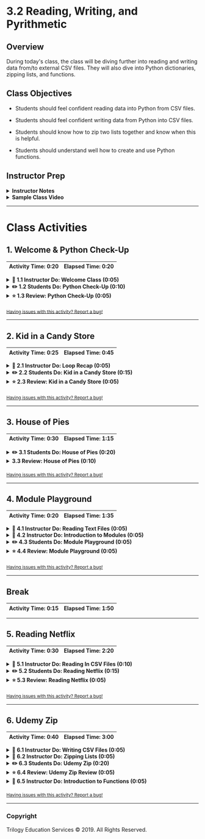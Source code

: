 # 3.2 Reading, Writing, and Pyrithmetic

## Overview

During today's class, the class will be diving further into reading and writing data from/to external CSV files. They will also dive into Python dictionaries, zipping lists, and functions.

## Class Objectives

* Students should feel confident reading data into Python from CSV files.

* Students should feel confident writing data from Python into CSV files.

* Students should know how to zip two lists together and know when this is helpful.

* Students should understand well how to create and use Python functions.

## Instructor Prep

<details>
    <summary><strong>Instructor Notes</strong></summary>

* Today is a challenging but immensely useful class that pertains directly to the homework. Nevertheless, today should be a fun class due to the number of engaging activities students will have access to. There will be some frustrations and hurdles to overcome, but so long as the class trudges through the challenges they will come out all the stronger.

* The first half of today's class is far more relevant to this week's homework than the latter half. As such, feel free to provide students with additional time so they are able to sufficiently complete the activities.

* Please reference our [Student FAQ](../../../05-Instructor-Resources/README.md#unit-03-python) for answers to questions frequently asked by students of this program. If you have any recommendations for additional questions, feel free to log an issue or a pull request with your desired additions.

* Have your TAs refer to the [Time Tracker](TimeTracker.xlsx) to stay on track.

</details>

<details>
    <summary><strong>Sample Class Video</strong></summary>

* To view an example class lecture visit (Note video may not reflect latest lesson plan): [Class Video](https://codingbootcamp.hosted.panopto.com/Panopto/Pages/Viewer.aspx?id=9df023fb-da39-4fe2-a322-aa71017341ec)

</details>

- - -

# Class Activities

## 1. Welcome & Python Check-Up

| Activity Time:       0:20 |  Elapsed Time:      0:20  |
|---------------------------|---------------------------|

<details>
    <summary><strong>📣 1.1 Instructor Do: Welcome Class (0:05)</strong></summary>

* Welcome students to today's class and reassure them that, even though this stuff is tough, practice makes perfect. The more they work with Python, the more sense it will make.

</details>

<details>
    <summary><strong>✏️ 1.2 Students Do: Python Check-Up (0:10)</strong></summary>

* Since last class introduced quite a lot of new material, today's lesson will start with a quick warmup activity to get the Python juices flowing!

* Run [01-Stu_QuickCheckup/quick_check_up.py](Activities/01-Stu_QuickCheckup/Solved/quick_check_up.py) within the terminal so that students can see what they are making before slacking out the starter file and instructions.

![Check Up Solved](Images/01-CheckUp_Solved.gif)

* **File:**

  * [01-Stu_QuickCheckup/quick_check_up.py](Activities/01-Stu_QuickCheckup/Unsolved/quick_check_up.py)

* **Instructions:**

  * Create a simple Python command line application. Upon running, the application should:

    * Print "Hello User!"

    * Then ask: "What is your name? "

    * Then respond: "Hello <user's name>"

    * Then ask: "What is your age? "

    * Then respond: "Awww... you're just a baby!" or "Ah... A well traveled soul are ye." depending on the user's age.

* **Hints:**

  * Remember to cast your variables!

</details>

<details>
    <summary><strong>⭐ 1.3 Review: Python Check-Up (0:05)</strong></summary>

* Slack out [01-Stu_QuickCheckup/quick_check_up.py](Activities/01-Stu_QuickCheckup/Solved/quick_check_up.py) and go over the code with the class, answering any questions students may have regarding the activity.

* Key points to cover during the discussion of this code:

  * The `name` variable is being set to whatever the user inputs as their response to the question "What is your name?"

  * Since the `age` variable is taken in as a string when inputted, it has to be cast as an integer when run through the conditionals.

  ![Check Up Code](Images/01-CheckUp_Code.png)

</details>

<sub>[Having issues with this activity? Report a bug!](https://form.jotform.com/93104673884161?activityTitle=1.%20Python%20Check%20Up&lessonTitle=Reading%2C%20Writing%2C%20and%20Pyrithmetic&lessonNumber=3.2)</sub>

- - -

## 2. Kid in a Candy Store

| Activity Time:       0:25 |  Elapsed Time:      0:45  |
|---------------------------|---------------------------|

<details>
    <summary><strong>📣 2.1 Instructor Do: Loop Recap (0:05)</strong></summary>

* Open up [02-Ins_SimpleLoops/simple_loops.py](Activities/02-Ins_SimpleLoops/Solved/simple_loops.py) within the editor to refresh the class on how to create basic loops.

* You may want to have the students inspect the code and discuss it with the people around them before running each for loop separately.

  * A For loop will loop through a range of numbers, the letters in a string, or the elements within a list one at a time.

  ![Simple For Loop - Numbers](Images/02-SimpleLoops_0to9.gif)

  * A While loop will loop through the code contained inside of it until some condition is met.

  ![Simple While Loop - Merry-Go-Round](Images/02-SimpleLoops_MerryGoRound.gif)

* Answer whatever questions the class may have regarding loops before moving onto the next activity.

</details>

<details>
    <summary><strong>✏️ 2.2 Students Do: Kid in a Candy Store (0:15)</strong></summary>

* Each student is being placed in the role of a kid going with their parents to the supermarket. After pestering their parents for a while, they finally are allowed to pick out some candy to take home.

![Kid In Candy Store](Images/03-KidInCandyStore_Solved.gif)

* Open up the [03-Stu_KidInCandyStore/kid_in_candy_store.py](Activities/03-Stu_KidInCandyStore/Solved/kid_in_candy_store.py) within the terminal and run through the application to show students how it functions.

* **Files:**

  * [KidInCandyStore_Unsolved.py](Activities/03-Stu_KidInCandyStore/Unsolved/kid_in_candy_store.py)

* **Instructions:**

  * Create a loop that prints all of the candies in the store to the terminal with their index stored in brackets beside them.

    * For example: `"[0] Snickers"`

  * Create a loop that runs for a number of times as determined by the variable `allowance`.

    * For example: If allowance is equal to five, the loop should run five times.

  * Each time this second loop runs, take in a user's input - preferably a number - and then add the candy with a matching index to the variable `candy_cart`.

    * For example: If the user enters "0" as their input, "Snickers" should be added into the `candy_cart` list.

  * Use another loop to print all of the candies selected to the terminal.

* **Bonus:**

  * Create a version of the same code which allows a user to select as much candy as they want up until they say they do not want any more.

</details>

<details>
    <summary><strong>⭐ 2.3 Review: Kid in a Candy Store (0:05)</strong></summary>

* Slack out the [03-Stu_KidInCandyStore/kid_in_candy_store.py](Activities/03-Stu_KidInCandyStore/Solved/kid_in_candy_store.py) of the previous activity and go over the code with the class, answering whatever questions they may have.

* Key points to cover in the discussion of this code:

  * There are three For loops being used in this activity. One to print out the original candy list. A second to collect all of the candy choices the user has. And a third to print the final list of choices to the screen.

  * When adding candies into the `candy_cart` list, the `selection` variable has to be cast as an integer since all inputs are naturally set as strings.

  * In order to solve the bonus, we would simply use a While loop instead of a For loop, asking after each selection whether the user would like to make another selection. If they ever answer anything other than "Yes", the loop will stop.

    ```python
    # The list of candies to print to the screen
    candy_list = [
        "Snickers",
        "Kit Kat",
        "Sour Patch Kids",
        "Juicy Fruit",
        "Swedish Fish",
        "Skittles",
        "Hershey Bar",
        "Starbursts",
        "M&Ms"
    ]

    # The amount of candy the user will be allowed to choose
    allowance = 5

    # The list used to store all of the candies selected inside of
    candy_cart = []

    # Print all of the candies to the screen and their index in brackets
    for candy in candy_list:
        print(f'[{str(candy_list.index(candy))}] {candy}')

    # Another option to run the for loop involves Python's enumerate method
    # This method obtains both the index and the value of an item during a for loop
    # for index, candy in candy_list:
    #     print(index, candy)

    # Run through a loop which allows the user to choose which candies to take home with them
    print("Which candy would you like to bring home?")
    for x in range(allowance):
        selected = input("Input the number of the candy you want: ")

        # Add the candy at the index chosen to the candy_cart list
        candy_cart.append(candy_list[int(selected)])

    # Loop through the candy_cart to say what candies were brought home
    print("I brought home with me...")
    for candy in candy_cart:
        print(candy)
    ```

</details>

<sub>[Having issues with this activity? Report a bug!](https://form.jotform.com/93104673884161?activityTitle=2.%20Kid%20in%20a%20Candy%20Store&lessonTitle=Reading%2C%20Writing%2C%20and%20Pyrithmetic&lessonNumber=3.2)</sub>

- - -

## 3. House of Pies

| Activity Time:       0:30 |  Elapsed Time:      1:15  |
|---------------------------|---------------------------|

<details>
    <summary><strong>✏️ 3.1 Students Do: House of Pies (0:20)</strong></summary>

* From one form of sweets to another. In this activity, the class will be constructing an order form that will display a list of pies and then prompt users to make a selection. It will continue to prompt for selections until the user decides to terminate the process.

* This activity comes in three parts: an easy version that is very much like the previous activity and a hard version which is very challenging. Encourage students to try their luck on the hardest version if they are feeling confident.

![House of Pies](Images/04-HouseOfPies_Solved.gif)

* Open up the [04-Stu_HouseOfPies/Solved/house_of_pies_bonus.py](Activities/04-Stu_HouseOfPies/Solved/house_of_pies_bonus.py) within the terminal and run through the application to show students how it functions.

* **Instructions:**

  * **Part 1**

    * Create an order form that will display a list of pies to the user in the following way:

    ```
    Welcome to the House of Pies! Here are our pies:

    ---------------------------------------------------------------------
    (1) Pecan, (2) Apple Crisp, (3) Bean, (4) Banoffee,  (5) Black Bun, (6) Blueberry, (7) Buko, (8) Burek,  (9) Tamale, (10) Steak
    ```

    * Then prompt the user to select which pie they'd like to order via number.

    * Immediately after, follow the order with `Great! We'll have that <PIE NAME> right out for you` and then ask if they would like to make another order. If so, repeat the process.

    * Once the user is done purchasing pies, print the total number of pies ordered.

  * **Part 2 (Very Challenging!)**

    * Modify the application once again, this time conclude the user's purchases by listing out the total pie count broken by _each_ pie.

    ```
    You purchased:
    0 Pecan
    0 Apple Crisp
    0 Bean
    2 Banoffee
    0 Black Bun
    0 Blueberry
    0 Buko
    0 Burek
    0 Tamale
    1 Steak
    ```

</details>

<details>
    <summary><strong> 3.3 Review: House of Pies (0:10)</strong></summary>

* Slack out the [04-Stu_HouseOfPies/house_of_pies_bonus.py](Activities/04-Stu_HouseOfPies/Solved/house_of_pies_bonus.py) of the previous activity and go over the code with the class, answering whatever questions they may have.

* Important points to touch upon during this discussion:

  * Since the GUI for the application starts with 1, the user's input must be subtracted by 1 one when referencing the pie's actual index. This is because all indices start at 0 naturally.

  * The primary loop being used is a While loop that is constantly checking whether the user's response to the question `Would you like to make another purchase?` ever changes from `y`

  * The means by which the total number of pies is calculated in the original solution is by determining the length of the `pie_purchases` array.

  * Within the bonus, the means by which the code is keeping track of how many pie purchases are being made for each type of pie is by having a second list that corresponds to the first filled with 0 values. Every time a pie is chosen, therefore, the code adds one to the index of the `pie_purchases` list that is equal to that of the original `pie_list`.

    ```python
    # While we are still shopping...
    while shopping == "y":

        # Show pie selection prompt
        print("---------------------------------------------------------------------")
        print("(1) Pecan, (2) Apple Crisp, (3) Bean, (4) Banoffee, " +
              " (5) Black Bun, (6) Blueberry, (7) Buko, (8) Burek, " +
              " (9) Tamale, (10) Steak ")

        pie_choice = input("Which would you like? ")

        # Get index of the pie from the selected number
        choice_index = int(pie_choice) - 1

        # Add pie to the pie list by finding the matching index and adding one to its value
        pie_purchases[choice_index] += 1

        print("------------------------------------------------------------------------")

        # Inform the customer of the pie purchase
        print("Great! We'll have that " + pie_list[choice_index] + " right out for you.")

        # Provide exit option
        shopping = input("Would you like to make another purchase: (y)es or (n)o? ")

    # Once the pie list is complete
    print("------------------------------------------------------------------------")

    # Count instances of each pie
    print("You purchased: ")

    # Loop through the full pie list
    for pie_index in range(len(pie_list)):
        pie_count = str(pie_purchases[pie_index])
        pie_name = str(pie_list[pie_index])

        # Gather the count of each pie in the pie list and print them alongside the pies
        print(pie_count + " " + pie_name)
    ```

</details>

<sub>[Having issues with this activity? Report a bug!](https://form.jotform.com/93104673884161?activityTitle=3.%20House%20of%20Pies&lessonTitle=Reading%2C%20Writing%2C%20and%20Pyrithmetic&lessonNumber=3.2)</sub>

- - -

## 4. Module Playground

| Activity Time:       0:20 |  Elapsed Time:      1:35  |
|---------------------------|---------------------------|

<details>
    <summary><strong>📣 4.1 Instructor Do: Reading Text Files (0:05)</strong></summary>


* Another function of Python is that it is capable of reading data in from external text files and then performing some tasks on it.

* Open up [05-Ins_BasicRead/read_file.py](Activities/05-Ins_BasicRead/Solved/read_file.py) and [05-Ins_BasicRead/Resources/input.txt](Activities/05-Ins_BasicRead/Resources/input.txt), going over the syntax and purpose of the code contained within.

  * When dealing with external files, Python requires very precise directions on what path to follow to reach the desired file. As such, if the desired file is stored within a sub-folder called "Resources", the path needed would be "Resources/FileName.txt".

  * It is critical to note that different operating systems use different paths to locate files. For example: Windows machines will often use forward slashes to separate folders while Mac devices will use backslashes.

  ![File Path](Images/05-BasicRead_FilePath.png)

  * The `with` statement is simply saying that, for as long as we are dealing with the code within the following block, save the text variable. Once the code block has completed, the text variable will be "cleaned up" and removed to save memory.

  * `open(<File Path>, <Read/Write>)` is the function Python uses in order to open up and work with external text files. By specifying either `'r'`, `'w'`, or `'rw'`, users can use the `open()` function to either read from a text file, write to a text file, or perform both operations in the code block that follows it.

  * `text.read()` parses the data that is read in by the `open()` function and converts it into a string type. If this function was not used all that would be printed to the screen would be an unhelpful text wrapper object.

  ![With Open](Images/05-BasicRead_Open.png)

</details>

<details>
    <summary><strong>📣 4.2 Instructor Do: Introduction to Modules (0:05)</strong></summary>

* While Python includes many built-in functions, sometimes coders have to bring in external modules in order to perform specific tasks.

  * If a coder wanted a random number generator for a dice game they were making, for example, they would most likely want to use the `random` module instead of having to create the code from scratch.

* Importing modules into Python is actually very simple. All that is required is for the module to be installed and for the user to import the module into their code.

  * All of the modules for today come packaged with Python, so there is no need to install anything new.

* Open up [06-Ins_Modules/imports.py](Activities/06-Ins_Modules/Solved/imports.py) within your editor and show the class how to import modules into their code.

  * The `string` module contains many helpful constants and methods which pertain to strings. For example, users can use `string.ascii_letters` and Python will instantly grab a reference to every ascii character.

  ![Ascii Gif](Images/06-Modules_String.gif)
  ![String Module](Images/06-Modules_String.png)

  * The `random` module does exactly what one might expect, it allows Python to randomly select values from set ranges, lists, or even strings.

  ![Random Module](Images/06-Modules_Random.gif)
  ![Random Module](Images/06-Modules_Random.png)

</details>

<details>
    <summary><strong>✏️ 4.3 Students Do: Module Playground (0:05)</strong></summary>

* There are tons of built-in modules for Python and there is no possible way that a single class could cover all of them. For the time being, however, provide students with the opportunity to look through some of Python's modules and play around with them.

* The class will come back together after a couple of minutes to discuss some of the modules that were uncovered before moving on.

* **Links:**

  * [List of Built-In Python Modules](https://docs.python.org/3/py-modindex.html)

</details>

<details>
    <summary><strong>⭐ 4.4 Review: Module Playground  (0:05)</strong></summary>

* Call the class back together and ask if there were any modules in particular that folks found useful. Have those students that answer stand and discuss the module that they found and how it could be used.

* If no one offers up any modules that they found, feel free to call upon some random students to encourage engagement.

</details>

<sub>[Having issues with this activity? Report a bug!](https://form.jotform.com/93104673884161?activityTitle=4.%20Module%20Playground&lessonTitle=Reading%2C%20Writing%2C%20and%20Pyrithmetic&lessonNumber=3.2)</sub>

- - -

## Break

| Activity Time:       0:15 |  Elapsed Time:      1:50  |
|---------------------------|---------------------------|

- - -

## 5. Reading Netflix

| Activity Time:       0:30 |  Elapsed Time:      2:20  |
|---------------------------|---------------------------|

<details>
    <summary><strong>📣 5.1 Instructor Do: Reading In CSV Files (0:10)</strong></summary>

* While reading in text files can be useful in some circumstances, it is more likely within the data industry to run across files known as CSV files.

  * CSV stands for **Comma** **Separated** **Values** and is essentially a table that has been converted into text format with each row and column being separated by specified symbols.

  * More often than not each row is located on a new line and each column is separated by a comma. Seems simple enough since this is why the file type is called Comma Separated Values.

    ![Example CSV](Images/07-ReadCSV_ExampleFile.png)

* Python has a module called `csv` which allows its users to easily pull in data from external CSV files and perform some operations upon them.

* Open up [07-ReadCSV](Activities/08-Ins_ReadCSV/Solved/read_csv.py) within the editor and go over the code contained within with the class.

  * The first major piece of code to point out is the importing and usages of the `os` module. This module allows Python programmers to very easily create dynamic paths to external files that function across different operating systems.

  ![OS Path](Images/07-ReadCSV_OSPath.png)

  * Instead of `text.read()`, this new code instead utilizes `csv.reader()` to translate the object being opened by Python. It is critical to note the `delimiter=','` parameter being used as this tells Python that each comma within the CSV should be seen as moving into a new column for a row.

  * Reiterate to students that the reading of the file must be done within `with open()` statement.  Outside of that block of code, the variable `csvreader` will not be useful because the file will be closed when the `with open()` block ends. In a later example, students will see that one option for working with the data outside of `with open()` is to append it to a list.

    ![Read CSV Code](Images/07-ReadCSV_ReadCode.png)

  * The code then loops through each row of the CSV and prints out the contents. Make sure to point out how each value is being shown as a string and how all of the rows are lists.

    ![Read CSV Run](Images/07-ReadCSV_ReadRun.gif)

</details>

<details>
    <summary><strong>✏️ 5.2 Students Do: Reading Netflix (0:15)</strong></summary>

* In this activity, students will be provided with a CSV file containing data taken from Netflix. They will then create an application which searches through the data for a specific movie/show and returns the name, rating, and review score for it.

  ![Read NetFlix](Images/08-ReadNetFlix_Grease.gif)

* After opening up the [09-Stu_ReadNetFlix/netflix.py](Activities/09-Stu_ReadNetFlix/Solved/netflix.py) of this activity in order to show students how their application should function, slack out the following file and instructions.

* **File:**

  * [Netflix_Ratings.csv](Activities/09-Stu_ReadNetFlix/Resources/netflix_ratings.csv)

* **Instructions:**

  * Prompt the user for what video they are looking for.

  * Search through the `netflix_ratings.csv` to find the user's video.

  * If the CSV contains the user's video then print out the title, what it is rated and the current user ratings.

    * For example: `'Grease is rated PG with a rating of 86'`

* **Bonus:**

  * Insert a `break` statement into the for loop to stop the loop when the first movie is found to stop duplicated results. See the [documentation](https://docs.python.org/3.6/reference/simple_stmts.html#break) for additional info.

  * If the CSV does not contain the user's video then print out a message telling them that their video could not be found.

</details>

<details>
    <summary><strong>⭐ 5.3 Review: Reading Netflix (0:05)</strong></summary>

* Slack out the [09-Stu_ReadNetFlix/netflix.py](Activities/09-Stu_ReadNetFlix/Solved/netflix.py) of the previous activity and go over the code with the class, answering whatever questions they may have.

* Important topics to cover when discussing this activity:

  * Before doing anything else, Python imports both the `os` and `csv` modules for use later on. It is common practice to import all modules at the start of an application.

  * When opening up the CSV file, the code dictates that each new line in the file should be viewed as a new line of data to be read in.

  ![New Line](Images/08-ReadNetFlix_Newline.png)

  * When reading the CSV file, the delimiter is set to `","` to ensure Python splits up the data into the proper columns whenever a comma is found.

  * The code loops through each row, searching for the row whose first value - index 0 - is equal to that of the search term entered.

  * The rating of a video is at the index of 1 and the review score is located at the index of 5. For the bonus the `break` statement is added to end the loop once a movie is found.

  ![NetFlix Read](Images/08-ReadNetFlix_Read.png)

  * The way in which the bonus operates is fairly simple. First a variable is created that stores the value `False`. If a video matching the user's search is discovered then this value is set to `True`. After the code loops through all of the data stored within the CSV, if the value is still equal to `False` then the apology message is printed to the screen.

  ![Apology Screen](Images/08-ReadNetFlix_Apology.png)

</details>

<sub>[Having issues with this activity? Report a bug!](https://form.jotform.com/93104673884161?activityTitle=5.%20Reading%20Netflix&lessonTitle=Reading%2C%20Writing%2C%20and%20Pyrithmetic&lessonNumber=3.2)</sub>

- - -

## 6. Udemy Zip

| Activity Time:       0:40 |  Elapsed Time:      3:00  |
|---------------------------|---------------------------|

<details>
    <summary><strong>📣 6.1 Instructor Do: Writing CSV Files (0:05)</strong></summary>

* Not only can python read data in from CSV files, it is also wholly capable of writing data into CSV files as well.

  * While this may not seem handy at first, it allows Python users to very easily modify and/or create datasets based upon previous data.

* Open up [10-Ins_WriteCSV/write.py](Activities/10-Ins_WriteCSV/Solved/write.py) within the editor and go through the code with the class, explaining each line as you go along.

  * The syntax for writing into a CSV file is thankfully very similar to that used to read data in from an external file.

  * First, the code references the path that will point into the CSV file the user would like to write to.

  * Next, the `with open()` statement is used once more but with one significant difference. Instead of the parameter `'r'` being passed and directing Python to read a file, the parameter `'w'` is passed instead to inform Python to write to the file.

  * Instead of `csv.reader()`, `csv.writer()` is used to once again inform Python that this application will be writing code into an external CSV file.

  * To write a new row into a CSV file, simply use the `csv.writerow(<DATA LIST>)` function and pass in an array of data as the parameter.

  ![Write CSV](Images/09-WriteCSV_Code.png)

* Run the code and then open up the new CSV file create to show students that the application was successful.

</details>

<details>
    <summary><strong>📣 6.2 Instructor Do: Zipping Lists (0:05)</strong></summary>

* While it is possible to write new rows of data into a CSV file using a bunch of `csv.writerow()` statements, Python users can far more efficiently write data into a new CSV file by using the `zip()` function.

  * `zip()` takes in a series of lists as its parameters and joins them together into a stack.

* Open up [10-Zip](Activities/11-Ins_Zip/Solved/zipper.py) within the editor and go through the code with the class, explaining each line as you go.

  * This application has three lists, all of which pertain to each other and are of the same length. By zipping these lists together, there is now a single joined list whose indexes reference all three of the lists inside.

  * Zipped listed are turned into iterator objects which are similar to tuples, but once they are iterated over they are empty.  This means each zipped object can only be used once.  For example, you can write the zipped object to a CSV or print to the terminal, but not both.

  ![Zip Run](Images/10-Zip_Run.png)
  ![Zip Code](Images/10-Zip_Code.png)

</details>

<details>
    <summary><strong>✏️ 6.3 Students Do: Udemy Zip (0:20)</strong></summary>

* Now that students have a decent idea on how to write/read data to/from CSV files, they will now take a large dataset from Udemy, clean it up, and create a new CSV file that is far easier to comprehend.

![Clean CSV](Images/11-UdemyZip_CleanCSV.png)

* After comparing the [12-Stu_UdemyZip/Resources/web_starter.csv](Activities/12-Stu_UdemyZip/Resources/web_starter.csv) to the [12-Stu_UdemyZip/Solved/web_final.csv](Activities/12-Stu_UdemyZip/Solved/web_final.csv) of this activity in order to show students how their application should function, slack out the following file and instructions.

* **File:**

  * [WebDevelopment.csv](Activities/12-Stu_UdemyZip/Resources/web_starter.csv)

* **Instructions:**

  * Create a Python application that reads the data on Udemy Web Development offerings.

  * Then store the contents of the Title, Price, Subscriber Count, Number of Reviews, and Course Length into Python Lists.

  * Then zip these lists together into a single tuple.

  * Finally, write the contents of your extracted data into a CSV. Make sure to include the titles of these columns in your CSV.

* **Notes:**

  * As, with many datasets, the file does not include the header line. Use the below as a guide on the columns: "id,title,url,isPaid,price,numSubscribers,numReviews,numPublishedLectures,instructionalLevel,contentInfo,publishedTime"

* **Bonus:**

  * Find the percent of subscribers that have also left a review on the course. Include this in your final output.

  * Parse the string associated with course length, such that we store it as an integer instead of a string. (i.e. "4 hours" should be converted to 4).

</details>

<details>
    <summary><strong>⭐ 6.4 Review: Udemy Zip Review (0:05)</strong></summary>

* Open up and slack out the [12-Stu_UdemyZip/web_solved.py](Activities/12-Stu_UdemyZip/Solved/web_solved.py) of the previous activity and go over the code line by line with the class, answering whatever questions they may have.

* Key points to cover during this discussion:

  * There are six empty lists created at the start of this application, all of which will be used to hold specific data taken from within the original CSV and ultimately be zipped together before being written to a new CSV file.

  * For every new row read in from the original CSV file, new data is appended into the lists from earlier. In the cases of `percent` and `length`, the data is being altered before being placed into their respective list.

  ![Udemy Reading](Images/11-UdemyZip_Reading.png)

  * Once all data has been read, the lists are zipped together and written into a new CSV file with a header row being written in beforehand.

  ![Udemy Writing](Images/11-UdemyZip_Writing.png)

</details>

<details>
    <summary><strong>📣 6.5 Instructor Do: Introduction to Functions (0:05)</strong></summary>

* Within the field of coding there is a popular acronym - DRY - which many coders live by. It stands for **D**on't **R**epeat **Y**ourself** and essentially states that code should avoid having similar/repeating lines whenever possible.

* One of the best ways to prevent repetition is through the liberal usage of Python functions.

  * A function is a block of organized, reusable code that is used to perform a single, related action. In other words, functions are placeable blocks of code that perform a specific action.

* Open up [13-Ins_Functions/functions.py](Activities/13-Ins_Functions/Solved/functions.py) within the editor and run through the code line-by-line with your class.

  * To create a new function, simply use `def <Function Name>():` and then place the code that you would like to run within the block underneath it.

  * In order to run the code stored within a function, the function itself must be called within the program. Functions will never run unless called upon.

    ```python
    def print_hello():
      print(f"Hello!")

    print_hello()
    ```

  * Functions that take in parameters can also be created by simply adding a variable into the parentheses of the function's definition. This allows specific data to be passed into the function for usage.

    ```python
    def print_name(name):
        print("Hello " + name + "!")

    print_name("Bob Smith")
    ```

</details>

<sub>[Having issues with this activity? Report a bug!](https://form.jotform.com/93104673884161?activityTitle=6.%20Udemy%20Zip&lessonTitle=Reading%2C%20Writing%2C%20and%20Pyrithmetic&lessonNumber=3.2)</sub>

- - -

### Copyright

Trilogy Education Services © 2019. All Rights Reserved.
